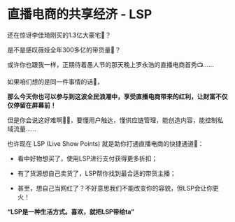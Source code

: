 # 直播电商的共享经济 - LSP

还在惊讶李佳琦刚买的1.3亿大豪宅🏡？

是不是感叹薇娅全年300多亿的带货量💄？

或许你也跟我一样，正期待着愚人节的那天晚上罗永浩的直播电商首秀📺……

如果咱们想的是同一件事情的话🤔，

**那么今天你也可以参与到这波全民浪潮中，享受直播电商带来的红利，让财富不仅仅停留在屏幕前！**

但是你会说这好难啊🤷‍♀️，要懂用户触达，懂供应链管理，能创造内容，能控制私域流量……

也许现在 LSP (Live Show Points) 就是助你打通直播电商的快捷通道👊：

- 看中好物想买了，使用LSP进行支付获得更多折扣；

- 有了货源想自己卖货了，LSP帮你找到最合适的带货主播；

- 甚至，想自己当网红了？不好意思我们不能改变你的容貌，但LSP会让你更火！


**“LSP是一种生活方式。喜欢，就把LSP带给ta”**

